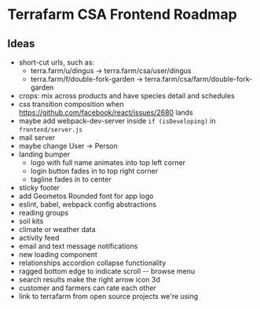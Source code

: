 # Terrafarm CSA Frontend Roadmap

## Ideas

- short-cut urls, such as:
  - terra.farm/u/dingus -> terra.farm/csa/user/dingus
  - terra.farm/f/double-fork-garden -> terra.farm/csa/farm/double-fork-garden
- crops: mix across products and have species detail and schedules
- css transition composition when https://github.com/facebook/react/issues/2680 lands
- maybe add webpack-dev-server inside `if (isDeveloping)` in `frontend/server.js`
- mail server
- maybe change User -> Person
- landing bumper
  - logo with full name animates into top left corner
  - login button fades in to top right corner
  - tagline fades in to center
- sticky footer
- add Geometos Rounded font for app logo
- eslint, babel, webpack config abstractions
- reading groups
- soil kits
- climate or weather data
- activity feed
- email and text message notifications
- new loading component
- relationships accordion collapse functionality
- ragged bottom edge to indicate scroll -- browse menu
- search results make the right arrow icon 3d
- customer and farmers can rate each other
- link to terrafarm from open source projects we're using
